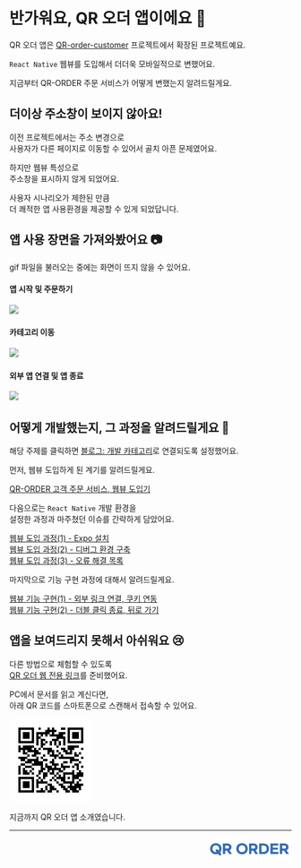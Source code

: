 # 반가워요, QR 오더 앱이에요 👋

QR 오더 앱은 [QR-order-customer](https://github.com/inseong01/QR-order-customer) 프로젝트에서 확장된 프로젝트예요.

`React Native` 웹뷰를 도입해서 더더욱 모바일적으로 변했어요.

지금부터 QR-ORDER 주문 서비스가 어떻게 변했는지 알려드릴게요.

## 더이상 주소창이 보이지 않아요!

이전 프로젝트에서는 주소 변경으로  
사용자가 다른 페이지로 이동할 수 있어서 골치 아픈 문제였어요.

하지만 웹뷰 특성으로  
주소창을 표시하지 않게 되었어요.

사용자 시나리오가 제한된 만큼  
더 쾌적한 앱 사용환경을 제공할 수 있게 되었답니다.

## 앱 사용 장면을 가져와봤어요 📷

gif 파일을 불러오는 중에는 화면이 뜨지 않을 수 있어요.

#### 앱 시작 및 주문하기

<img src='./docs/src/gif/qr_order_mobile-orderProcess_1.gif' width='45%'>

#### 카테고리 이동

<img src='./docs/src/gif/qr_order_mobile-categoryMove_1.gif' width='45%'>

#### 외부 앱 연결 및 앱 종료

<img src='./docs/src/gif/qr_order_mobile-rootPage_3.gif' width='45%'>

## 어떻게 개발했는지, 그 과정을 알려드릴게요 🙂

해당 주제를 클릭하면 [블로그: 개발 카테고리](https://inseong1204.tistory.com/category/Frontend)로 연결되도록 설정했어요.

먼저, 웹뷰 도입하게 된 계기를 알려드릴게요.

[QR-ORDER 고객 주문 서비스, 웹뷰 도입기](https://inseong1204.tistory.com/130)

다음으로는 `React Native` 개발 환경을  
설정한 과정과 마주쳤던 이슈를 간략하게 담았어요.

[웹뷰 도입 과정(1) - Expo 설치](https://inseong1204.tistory.com/127)  
[웹뷰 도입 과정(2) - 디버그 환경 구축](https://inseong1204.tistory.com/128)  
[웹뷰 도입 과정(3) - 오류 해결 목록](https://inseong1204.tistory.com/129)

마지막으로 기능 구현 과정에 대해서 알려드릴게요.

[웹뷰 기능 구현(1) - 외부 링크 연결, 쿠키 연동](https://inseong1204.tistory.com/131)  
[웹뷰 기능 구현(2) - 더블 클릭 종료, 뒤로 가기](https://inseong1204.tistory.com/132)

## 앱을 보여드리지 못해서 아쉬워요 😢

다른 방법으로 체험할 수 있도록  
[QR 오더 웹 전용 링크](https://qr-order-client.vercel.app/1)를 준비했어요.

PC에서 문서를 읽고 계신다면,  
아래 QR 코드를 스마트폰으로 스캔해서 접속할 수 있어요.

![1번 테이블](./docs/src/img/table-1-QRcode.png)

지금까지 QR 오더 앱 소개였습니다.

---

<img src="./docs/src/img/qr-order-logo.png" width="150px" align="right" />
